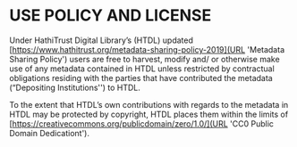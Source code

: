 # USE POLICY AND LICENSE
Under HathiTrust Digital Library’s (HTDL) updated [https://www.hathitrust.org/metadata-sharing-policy-2019](URL 'Metadata Sharing Policy') users are free to harvest, modify and/ or otherwise make use of any metadata contained in HTDL unless restricted by contractual obligations residing with the parties that have contributed the metadata (“Depositing Institutions'') to HTDL. 

To the extent that HTDL’s own contributions with regards to the metadata in HTDL may be protected by copyright, HTDL places them within the limits of [https://creativecommons.org/publicdomain/zero/1.0/](URL 'CC0 Public Domain Dedicationt').
